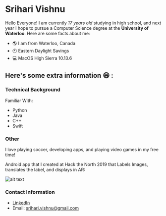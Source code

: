 # Srihari Vishnu

Hello Everyone! I am currently *17 years old* studying in high school, and next year I hope to pursue a Computer Science degree at the **University of Waterloo**. Here are some facts about me:

* :earth_americas: I am from Waterloo, Canada
* :clock10: Eastern Daylight Savings
* :computer: MacOS High Sierra 10.13.6

## Here's some extra information :smile: :

### Technical Background
  Familiar With:
  * Python
  * Java
  * C++
  * Swift

### Other

I love playing soccer, developing apps, and playing video games in my free time!

Android app that I created at Hack the North 2019 that Labels Images, translates the label, and displays in AR:

![alt text](https://i.ibb.co/2N9JFLD/Screenshot-20190915-074920.png)

### Contact Information
* [LinkedIn](https://www.linkedin.com/in/srihari-vishnu-387a31165/ "Srihari Vishnu")
* Email: srihari.vishnu@gmail.com
